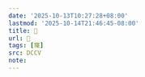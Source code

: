 ```yaml
---
date: '2025-10-13T10:27:28+08:00'
lastmod: '2025-10-14T21:46:45-08:00'
title: 􄇿
url: 􄇿
tags: [㝫]
src: DCCV
note:
---
```


